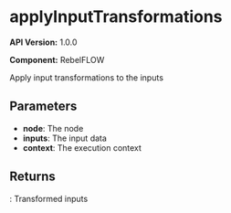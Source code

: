 # applyInputTransformations

**API Version:** 1.0.0

**Component:** RebelFLOW

Apply input transformations to the inputs

## Parameters

- **node**: The node
- **inputs**: The input data
- **context**: The execution context

## Returns

: Transformed inputs

